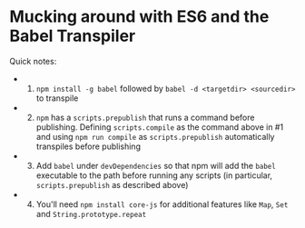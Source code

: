 # Mucking around with ES6 and the Babel Transpiler

Quick notes:

* 1. `npm install -g babel` followed by `babel -d <targetdir> <sourcedir>` to transpile
* 2. `npm` has a `scripts.prepublish` that runs a command before publishing. Defining `scripts.compile` as the command above in #1 and using `npm run compile` as `scripts.prepublish` automatically transpiles before publishing
* 3. Add `babel` under `devDependencies` so that npm will add the `babel` executable to the path before running any scripts (in particular, `scripts.prepublish` as described above)
* 4. You'll need `npm install core-js` for additional features like `Map`, `Set` and `String.prototype.repeat`
